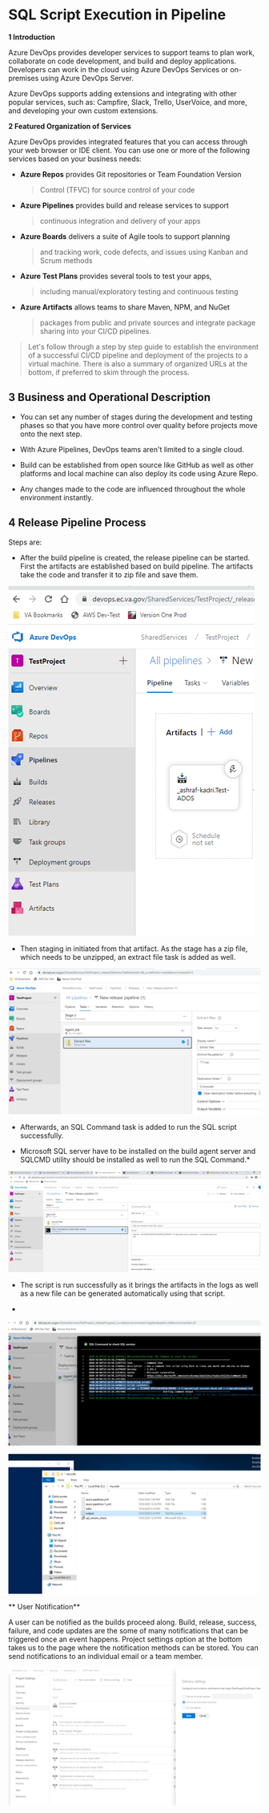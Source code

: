 SQL Script Execution in Pipeline
=========================

**1 Introduction**

Azure DevOps provides developer services to support teams to plan work,
collaborate on code development, and build and deploy applications.
Developers can work in the cloud using Azure DevOps Services or
on-premises using Azure DevOps Server.

Azure DevOps supports adding extensions and integrating with other
popular services, such as: Campfire, Slack, Trello, UserVoice, and more,
and developing your own custom extensions.

**2 Featured Organization of Services**

Azure DevOps provides integrated features that you can access through
your web browser or IDE client. You can use one or more of the following
services based on your business needs:

-   **Azure Repos** provides Git repositories or Team Foundation Version
    > Control (TFVC) for source control of your code

-   **Azure Pipelines** provides build and release services to support
    > continuous integration and delivery of your apps

-   **Azure Boards** delivers a suite of Agile tools to support planning
    > and tracking work, code defects, and issues using Kanban and Scrum
    > methods

-   **Azure Test Plans** provides several tools to test your apps,
    > including manual/exploratory testing and continuous testing

-   **Azure Artifacts** allows teams to share Maven, NPM, and NuGet
    > packages from public and private sources and integrate package
    > sharing into your CI/CD pipelines.

> Let's follow through a step by step guide to establish the environment
> of a successful CI/CD pipeline and deployment of the projects to a
> virtual machine. There is also a summary of organized URLs at the
> bottom, if preferred to skim through the process.

3 Business and Operational Description 
--------------------------------------

-   You can set any number of stages during the development and testing
    phases so that you have more control over quality before projects
    move onto the next step.

-   With Azure Pipelines, DevOps teams aren\'t limited to a single
    cloud.

-   Build can be established from open source like GitHub as well as
    other platforms and local machine can also deploy its code using
    Azure Repo.

-   Any changes made to the code are influenced throughout the whole
    environment instantly.

4 Release Pipeline Process 
--------------------------

Steps are:

-   After the build pipeline is created, the release pipeline can be
    started. First the artifacts are established based on build
    pipeline. The artifacts take the code and transfer it to zip file
    and save them.

![](/Media/SSE1.png)

-   Then staging in initiated from that artifact. As the stage has a zip
    file, which needs to be unzipped, an extract file task is added as
    well.

![](/Media/SSE2.png)

-   Afterwards, an SQL Command task is added to run the SQL script
    successfully.

-   Microsoft SQL server have to be installed on
    the build agent server and SQLCMD utility should be installed as
    well to run the SQL Command.*

![](/Media/SSE3.png)

-   The script is run successfully as it brings the artifacts in the
    logs as well as a new file can be generated automatically using that
    script.

-   

![](/Media/SSE4.png)

![](/Media/SSE5.png)


** User Notification**

A user can be notified as the builds proceed along. Build, release,
success, failure, and code updates are the some of many notifications
that can be triggered once an event happens. Project settings option at
the bottom takes us to the page where the notification methods can be
stored. You can send notifications to an individual email or a team
member.

![](/Media/SSE6.png)

